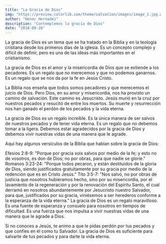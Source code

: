 ```yaml
---
title: "La Gracia de Dios"
img: "https://preview.colorlib.com/theme/salvation/images/image_1.jpg.webp"
author: "Henoc Hernadez"
description: "Contemplemos la gracia de Dios"
date: "2018-09-28"
---
```


La gracia de Dios es un tema que se ha tratado en la Biblia y en la teología cristiana desde los primeros días de la iglesia. Es un concepto complejo y difícil de definir, pero es una de las ideas más importantes en el cristianismo.

La gracia de Dios es el amor y la misericordia de Dios que se extiende a los pecadores. Es un regalo que no merecemos y que no podemos ganarnos. Es un regalo que se nos da por la fe en Jesús Cristo.

La Biblia nos enseña que todos somos pecadores y que merecemos el juicio de Dios. Pero Dios, en su amor y misericordia, nos ha provisto un camino de salvación. Este camino es Jesucristo. Jesús murió en la cruz por nuestros pecados y resucitó de entre los muertos. Su muerte y resurrección nos han ganado el perdón de los pecados y la vida eterna.

La gracia de Dios es un regalo increíble. Es la única manera de ser salvos de nuestros pecados y de tener vida eterna. Es un regalo que no debemos tomar a la ligera. Debemos estar agradecidos por la gracia de Dios y debemos vivir nuestras vidas de una manera que le agrade.

Aquí hay algunos versículos de la Biblia que hablan sobre la gracia de Dios:

Efesios 2:8-9: "Porque por gracia sois salvos por medio de la fe; y esto no de vosotros, es don de Dios; no por obras, para que nadie se gloríe."
Romanos 3:23-24: "Porque todos pecaron, y están destituidos de la gloria de Dios, siendo justificados gratuitamente por su gracia por medio de la redención que es en Cristo Jesús."
Tito 3:5-7: "Nos salvó, no por obras de justicia que nosotros hubiéramos hecho, sino por su misericordia, por el lavamiento de la regeneración y por la renovación del Espíritu Santo, el cual derramó en nosotros abundantemente por Jesucristo nuestro Salvador, para que, justificados por su gracia, viniésemos a ser herederos conforme a la esperanza de la vida eterna."
La gracia de Dios es un regalo maravilloso. Es una fuente de esperanza y consuelo para nosotros en tiempos de dificultad. Es una fuerza que nos impulsa a vivir nuestras vidas de una manera que le agrade a Dios.

Si no conoces a Jesús, te animo a que le pidas perdón por tus pecados y que confíes en él como tu Salvador. La gracia de Dios es suficiente para salvarte de tus pecados y para darte la vida eterna.
